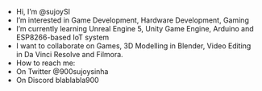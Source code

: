 -  Hi, I’m @sujoySI
-  I’m interested in Game Development, Hardware Development, Gaming
-  I’m currently learning Unreal Engine 5, Unity Game Engine, Arduino and ESP8266-based IoT system
-  I want to collaborate on Games, 3D Modelling in Blender, Video Editing in Da Vinci Resolve and Filmora.
-  How to reach me:
-  On Twitter @900sujoysinha
-  On Discord blablabla900

<!---
sujoySI/sujoySI is a ✨ special ✨ repository because its `README.md` (this file) appears on your GitHub profile.
You can click the Preview link to take a look at your changes.
--->
